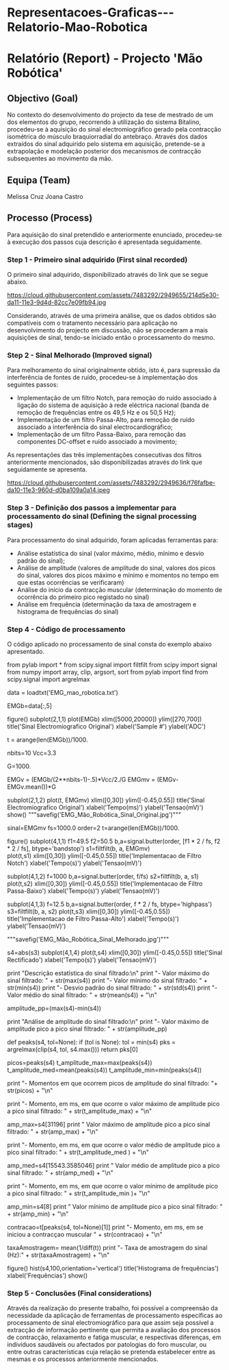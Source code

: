 Representacoes-Graficas---Relatorio-Mao-Robotica
================================================
# Relatório (Report) - Projecto 'Mão Robótica'

## Objectivo (Goal)

No contexto do desenvolvimento do projecto da tese de mestrado de um dos elementos do grupo, recorrendo à utilização do sistema Bitalino, procedeu-se à aquisição do sinal electromiográfico gerado pela contracção isométrica do músculo braquiorradial do antebraço.
Através dos dados extraídos do sinal adquirido pelo sistema em aquisição, pretende-se a extrapolação e modelação posterior dos mecanismos de contracção subsequentes ao movimento da mão.


## Equipa (Team)

Melissa Cruz
Joana Castro


## Processo (Process)

Para aquisição do sinal pretendido e anteriormente enunciado, procedeu-se à execução dos passos cuja descrição é apresentada seguidamente.


### Step 1 - Primeiro sinal adquirido (First sinal recorded)

O primeiro sinal adquirido, disponibilizado através do link que se segue abaixo.

https://cloud.githubusercontent.com/assets/7483292/2949655/214d5e30-da11-11e3-9d4d-82cc7e09fb94.jpg

Considerando, através de uma primeira análise, que os dados obtidos são compatíveis com o tratamento necessário para aplicação no desenvolvimento do projecto em discussão, não se procederam a mais aquisições de sinal, tendo-se iniciado então o processamento do mesmo.


### Step 2 - Sinal Melhorado (Improved signal)

Para melhoramento do sinal originalmente obtido, isto é, para supressão da interferência de fontes de ruído, procedeu-se à implementação dos seguintes passos:
- Implementação de um filtro Notch, para remoção do ruído associado à ligação do sistema de aquisição à rede eléctrica nacional (banda de remoção de frequências entre os 49,5 Hz e os 50,5 Hz);
- Implementação de um filtro Passa-Alto, para remoção de ruído associado a interferência do sinal electrocardiográfico;
- Implementação de um filtro Passa-Baixo, para remoção das componentes DC-offset e ruído associado a movimento;

As representações das três implementações consecutivas dos filtros anteriormente mencionados, são disponibilizadas através do link que seguidamente se apresenta.

https://cloud.githubusercontent.com/assets/7483292/2949636/f76fafbe-da10-11e3-960d-d0ba109a0a14.jpeg


### Step 3 - Definição dos passos a implementar para processamento do sinal (Defining the signal processing stages)

Para processamento do sinal adquirido, foram aplicadas ferramentas para:
- Análise estatística do sinal (valor máximo, médio, mínimo e desvio padrão do sinal);
- Análise de amplitude (valores de amplitude do sinal, valores dos picos do sinal, valores dos picos máximo e mínimo e momentos no tempo em que estas ocorrências se verificaram)
- Análise do início da contracção muscular (determinação do momento de ocorrência do primeiro pico registado no sinal)
- Análise em frequência (determinação da taxa de amostragem e histograma de frequências do sinal)

### Step 4 - Código de processamento

O código aplicado no processamento de sinal consta do exemplo abaixo apresentado.

from pylab import *
from scipy.signal import filtfilt
from scipy import signal
from numpy import array, clip, argsort, sort
from pylab import find
from scipy.signal import argrelmax

data = loadtxt('EMG_mao_robotica.txt')

EMGb=data[:,5]

figure()
subplot(2,1,1)
plot(EMGb)
xlim([5000,20000])
ylim([270,700])
title('Sinal Electromiografico Original')
xlabel('Sample #')
ylabel('ADC')

t = arange(len(EMGb))/1000.

nbits=10
Vcc=3.3

G=1000.

EMGv = (EMGb/(2**nbits-1)-.5)*Vcc/2./G
EMGmv = (EMGv-EMGv.mean())*G

subplot(2,1,2)
plot(t, EMGmv)
xlim([0,30])
ylim([-0.45,0.55])
title('Sinal Electromiografico Original')
xlabel('Tempo(ms)')
ylabel('Tensao(mV)')
show()
"""savefig('EMG_Mão_Robótica_Sinal_Original.jpg')"""


sinal=EMGmv
fs=1000.0
order=2
t=arange(len(EMGb))/1000.

figure()
subplot(4,1,1)
f1=49.5
f2=50.5
b,a=signal.butter(order, [f1 * 2 / fs, f2 * 2 / fs], btype='bandstop') 
s1=filtfilt(b, a, EMGmv)   
plot(t,s1)
xlim([0,30])
ylim([-0.45,0.55])
title('Implementacao de Filtro Notch')
xlabel('Tempo(s)')
ylabel('Tensao(mV)')
    
subplot(4,1,2)
f=1000
b,a=signal.butter(order, f/fs)
s2=filtfilt(b, a, s1)
plot(t,s2)
xlim([0,30])
ylim([-0.45,0.55])
title('Implementacao de Filtro Passa-Baixo')
xlabel('Tempo(s)')
ylabel('Tensao(mV)')
      
subplot(4,1,3)
f=12.5
b,a=signal.butter(order, f * 2 / fs, btype='highpass')
s3=filtfilt(b, a, s2)
plot(t,s3)
xlim([0,30])
ylim([-0.45,0.55])
title('Implementacao de Filtro Passa-Alto')
xlabel('Tempo(s)')
ylabel('Tensao(mV)')

"""savefig('EMG_Mão_Robótica_Sinal_Melhorado.jpg')"""

s4=abs(s3)
subplot(4,1,4)
plot(t,s4)
xlim([0,30])
ylim([-0.45,0.55])
title('Sinal Rectificado')
xlabel('Tempo(s)')
ylabel('Tensao(mV)')

print "Descrição estatística do sinal filtrado:\n"
print "- Valor máximo do sinal filtrado: " + str(max(s4))
print "- Valor mínimo do sinal filtrado: " + str(min(s4))
print "- Desvio padrão do sinal filtrado: " + str(std(s4))
print "- Valor médio do sinal filtrado: " + str(mean(s4)) + "\n"

amplitude_pp=(max(s4)-min(s4))

print "Análise de amplitude do sinal filtrado:\n"
print "- Valor máximo de amplitude pico a pico sinal filtrado: " + str(amplitude_pp)

def peaks(s4, tol=None):
    if (tol is None):
        tol = min(s4)
        pks = argrelmax(clip(s4, tol, s4.max()))
        return pks[0]
        
picos=peaks(s4)
t_amplitude_max=max(peaks(s4))
t_amplitude_med=mean(peaks(s4))
t_amplitude_min=min(peaks(s4))

print "- Momentos em que ocorrem picos de amplitude do sinal filtrado: "+ str(picos) + "\n"

print "- Momento, em ms, em que ocorre o valor máximo de amplitude pico a pico sinal filtrado: " + str(t_amplitude_max) + "\n"

amp_max=s4[31196]
print " Valor máximo de amplitude pico a pico sinal filtrado: " + str(amp_max) + "\n"

print "- Momento, em ms, em que ocorre o valor médio de amplitude pico a pico sinal filtrado: " + str(t_amplitude_med ) + "\n"

amp_med=s4[15543.3585046]
print " Valor médio de amplitude pico a pico sinal filtrado: " + str(amp_med) + "\n"

print "- Momento, em ms, em que ocorre o valor mínimo de amplitude pico a pico sinal filtrado: " + str(t_amplitude_min )+ "\n"

amp_min=s4[8]
print " Valor mínimo de amplitude pico a pico sinal filtrado: " + str(amp_min) + "\n"

contracao=t[peaks(s4, tol=None)[1]]
print "- Momento, em ms, em se iniciou a contracçao muscular " + str(contracao) + "\n"

taxaAmostragem= mean(1/diff(t))
print "- Taxa de amostragem do sinal (Hz):" + str(taxaAmostragem) + "\n"


figure()
hist(s4,100,orientation='vertical')
title('Histograma de frequências')
xlabel('Frequências')
show()


### Step 5 - Conclusões (Final considerations)

Através da realização do presente trabalho, foi possível a compreensão da necessidade da aplicação de ferramentas de processamento específicas ao processamento de sinal electromiográfico para que assim seja possível a extracção de informação pertinente que permita a avaliação dos processos de contracção, relaxamento e fatiga muscular, e respectivas diferenças, em indivíduos saudáveis ou afectados por patologias do foro muscular, ou entre outras características cuja relação se pretenda estabelecer entre as mesmas e os processos anteriormente mencionados. 
